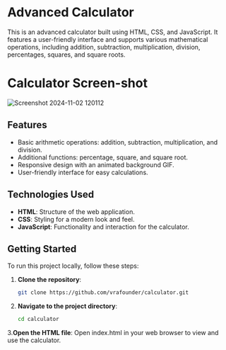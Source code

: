 # Advanced Calculator

This is an advanced calculator built using HTML, CSS, and JavaScript. It features a user-friendly interface and supports various mathematical operations, including addition, subtraction, multiplication, division, percentages, squares, and square roots.

# Calculator Screen-shot

![Screenshot 2024-11-02 120112](https://github.com/user-attachments/assets/08798fab-393b-4cb3-a825-e475c24531ad)<!-- Optional: Add a screenshot of your calculator -->

## Features

- Basic arithmetic operations: addition, subtraction, multiplication, and division.
- Additional functions: percentage, square, and square root.
- Responsive design with an animated background GIF.
- User-friendly interface for easy calculations.

## Technologies Used

- **HTML**: Structure of the web application.
- **CSS**: Styling for a modern look and feel.
- **JavaScript**: Functionality and interaction for the calculator.

## Getting Started

To run this project locally, follow these steps:

1. **Clone the repository**:
   ```bash
   git clone https://github.com/vrafounder/calculator.git

2. **Navigate to the project directory**:
   ```bash
   cd calculator
   
3.**Open the HTML file**:
   Open index.html in your web browser to view and use the calculator.


